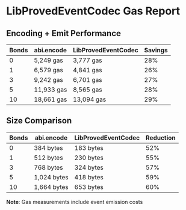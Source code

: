 # LibProvedEventCodec Gas Report

## Encoding + Emit Performance

| Bonds | abi.encode | LibProvedEventCodec | Savings |
|-------|------------|----------------------|---------|
| 0 | 5,249 gas | 3,777 gas | 28% |
| 1 | 6,579 gas | 4,841 gas | 26% |
| 3 | 9,242 gas | 6,701 gas | 27% |
| 5 | 11,933 gas | 8,565 gas | 28% |
| 10 | 18,661 gas | 13,094 gas | 29% |

## Size Comparison

| Bonds | abi.encode | LibProvedEventCodec | Reduction |
|-------|------------|----------------------|-----------|
| 0 | 384 bytes | 183 bytes | 52% |
| 1 | 512 bytes | 230 bytes | 55% |
| 3 | 768 bytes | 324 bytes | 57% |
| 5 | 1,024 bytes | 418 bytes | 59% |
| 10 | 1,664 bytes | 653 bytes | 60% |

**Note**: Gas measurements include event emission costs
